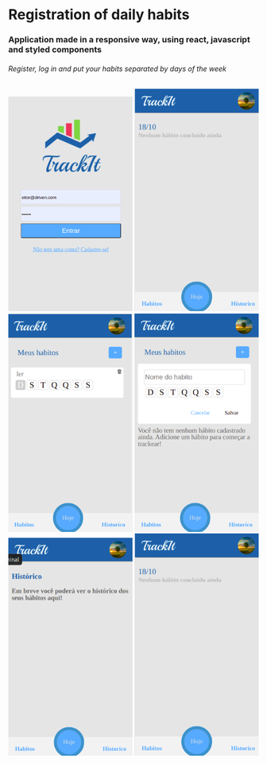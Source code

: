 <h1>Registration of daily habits</h1>

<h3>Application made in a responsive way, using react, javascript and styled components</h3>

<h6>Register, log in and put your habits separated by days of the week</h6>

<div  float="left">


<img src="./trackit/login.png" width="250" />
<img src="./trackit/home.png" width="250" />
  
<img src="./trackit/habit.png" width="250" />

<img src="./trackit/habits.png" width="250" />

<img src="./trackit/history.png" width="250" />

<img src="./trackit/home.png" width="250" />





</div>
